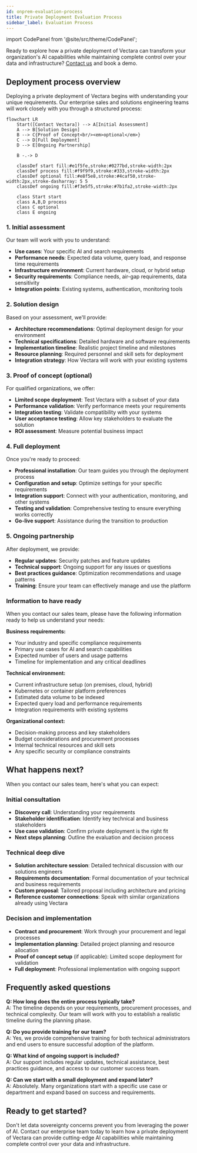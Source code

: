 ```yaml
---
id: onprem-evaluation-process
title: Private Deployment Evaluation Process
sidebar_label: Evaluation Process
---
```


import CodePanel from '@site/src/theme/CodePanel';

Ready to explore how a private deployment of Vectara can transform your 
organization's AI capabilities while maintaining complete control over your 
data and infrastructure? [Contact us](https://www.vectara.com/contact-us) and book a demo.

## Deployment process overview

Deploying a private deployment of Vectara begins with understanding your 
unique requirements. Our enterprise sales and solutions engineering teams 
will work closely with you through a structured process:

```mermaid
flowchart LR
    Start([Contact Vectara]) --> A[Initial Assessment]
    A --> B[Solution Design]
    B --> C{Proof of Concept<br/><em>optional</em>}
    C --> D[Full Deployment]
    D --> E[Ongoing Partnership]
    
    B -.-> D
    
    classDef start fill:#e1f5fe,stroke:#0277bd,stroke-width:2px
    classDef process fill:#f9f9f9,stroke:#333,stroke-width:2px
    classDef optional fill:#e8f5e8,stroke:#4caf50,stroke-width:2px,stroke-dasharray: 5 5
    classDef ongoing fill:#f3e5f5,stroke:#7b1fa2,stroke-width:2px
    
    class Start start
    class A,B,D process
    class C optional
    class E ongoing
```

### 1. Initial assessment

Our team will work with you to understand:

- **Use cases**: Your specific AI and search requirements
- **Performance needs**: Expected data volume, query load, and response time requirements
- **Infrastructure environment**: Current hardware, cloud, or hybrid setup
- **Security requirements**: Compliance needs, air-gap requirements, data sensitivity
- **Integration points**: Existing systems, authentication, monitoring tools

### 2. Solution design

Based on your assessment, we'll provide:

- **Architecture recommendations**: Optimal deployment design for your environment
- **Technical specifications**: Detailed hardware and software requirements
- **Implementation timeline**: Realistic project timeline and milestones
- **Resource planning**: Required personnel and skill sets for deployment
- **Integration strategy**: How Vectara will work with your existing systems

### 3. Proof of concept (optional)

For qualified organizations, we offer:

- **Limited scope deployment**: Test Vectara with a subset of your data
- **Performance validation**: Verify performance meets your requirements
- **Integration testing**: Validate compatibility with your systems
- **User acceptance testing**: Allow key stakeholders to evaluate the solution
- **ROI assessment**: Measure potential business impact

### 4. Full deployment

Once you're ready to proceed:

- **Professional installation**: Our team guides you through the deployment process
- **Configuration and setup**: Optimize settings for your specific requirements
- **Integration support**: Connect with your authentication, monitoring, and other systems
- **Testing and validation**: Comprehensive testing to ensure everything works correctly
- **Go-live support**: Assistance during the transition to production

### 5. Ongoing partnership

After deployment, we provide:

- **Regular updates**: Security patches and feature updates
- **Technical support**: Ongoing support for any issues or questions
- **Best practices guidance**: Optimization recommendations and usage patterns
- **Training**: Ensure your team can effectively manage and use the platform

### Information to have ready

When you contact our sales team, please have the following information ready 
to help us understand your needs:

**Business requirements:**
- Your industry and specific compliance requirements
- Primary use cases for AI and search capabilities
- Expected number of users and usage patterns
- Timeline for implementation and any critical deadlines

**Technical environment:**
- Current infrastructure setup (on premises, cloud, hybrid)
- Kubernetes or container platform preferences
- Estimated data volume to be indexed
- Expected query load and performance requirements
- Integration requirements with existing systems

**Organizational context:**
- Decision-making process and key stakeholders
- Budget considerations and procurement processes
- Internal technical resources and skill sets
- Any specific security or compliance constraints

## What happens next?

When you contact our sales team, here's what you can expect:

### Initial consultation
- **Discovery call**: Understanding your requirements
- **Stakeholder identification**: Identify key technical and business stakeholders  
- **Use case validation**: Confirm private deployment is the right fit
- **Next steps planning**: Outline the evaluation and decision process

### Technical deep dive
- **Solution architecture session**: Detailed technical discussion with our solutions engineers
- **Requirements documentation**: Formal documentation of your technical and business requirements
- **Custom proposal**: Tailored proposal including architecture and pricing
- **Reference customer connections**: Speak with similar organizations already using Vectara

### Decision and implementation
- **Contract and procurement**: Work through your procurement and legal processes
- **Implementation planning**: Detailed project planning and resource allocation
- **Proof of concept setup** (if applicable): Limited scope deployment for validation
- **Full deployment**: Professional implementation with ongoing support

## Frequently asked questions

**Q: How long does the entire process typically take?**  
A: The timeline depends on your requirements, procurement processes, and technical complexity. Our team will work with you to establish a realistic timeline during the planning phase.

**Q: Do you provide training for our team?**  
A: Yes, we provide comprehensive training for both technical administrators and end users to ensure successful adoption of the platform.

**Q: What kind of ongoing support is included?**  
A: Our support includes regular updates, technical assistance, best practices guidance, and access to our customer success team.

**Q: Can we start with a small deployment and expand later?**  
A: Absolutely. Many organizations start with a specific use case or department and expand based on success and requirements.

## Ready to get started?

Don't let data sovereignty concerns prevent you from leveraging the power of 
AI. Contact our enterprise team today to learn how a private deployment of 
Vectara can provide cutting-edge AI capabilities while maintaining complete 
control over your data and infrastructure.
